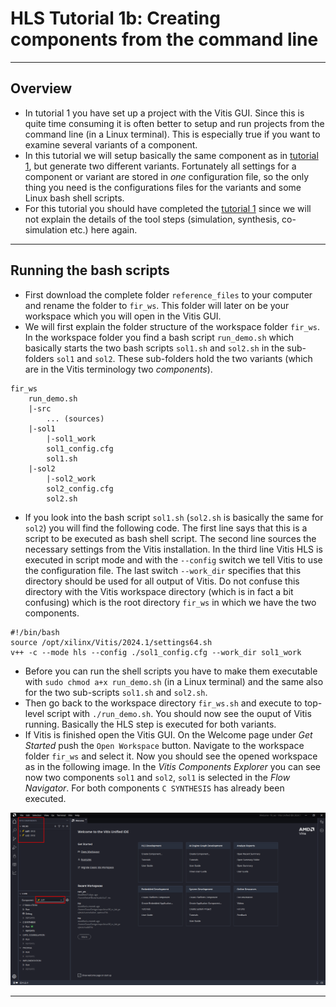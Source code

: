 # HLS Tutorial 1b: Creating components from the command line

---
## Overview
* In tutorial 1 you have set up a project with the Vitis GUI. Since this is quite time consuming it is often better to setup and run projects from the command line (in a Linux terminal). This is especially true if you want to examine several variants of a component. 
* In this tutorial we will setup basically the same component as in [tutorial 1](tutorial_01.md), but generate two different variants. Fortunately all settings for a component or variant are stored in _one_ configuration file, so the only thing you need is the configurations files for the variants and some Linux bash shell scripts.
* For this tutorial you should have completed the [tutorial 1](tutorial_01.md) since we will not explain the details of the tool steps (simulation, synthesis, co-simulation etc.) here again.

---
## Running the bash scripts
* First download the complete folder `reference_files` to your computer and rename the folder to `fir_ws`. This folder will later on be your workspace which you will open in the Vitis GUI.
* We will first explain the folder structure of the workspace folder `fir_ws`. In the workspace folder you find a bash script `run_demo.sh` which basically starts the two bash scripts `sol1.sh` and `sol2.sh` in the sub-folders `sol1` and `sol2`. These sub-folders hold the two variants (which are in the Vitis terminology two _components_).

```
fir_ws
    run_demo.sh
	|-src
        ... (sources)
	|-sol1
		|-sol1_work
		sol1_config.cfg
        sol1.sh
	|-sol2
		|-sol2_work
		sol2_config.cfg
        sol2.sh
```
* If you look into the bash script `sol1.sh` (`sol2.sh` is basically the same for `sol2`) you will find the following code. The first line says that this is a script to be executed as bash shell script. The second line sources the necessary settings from the Vitis installation. In the third line Vitis HLS is executed in script mode and with the `--config` switch we tell Vitis to use the configuration file. The last switch `--work_dir` specifies that this directory should be used for all output of Vitis. Do not confuse this directory with the Vitis workspace directory (which is in fact a bit confusing) which is the root directory `fir_ws` in which we have the two components. 
 
```
#!/bin/bash
source /opt/xilinx/Vitis/2024.1/settings64.sh
v++ -c --mode hls --config ./sol1_config.cfg --work_dir sol1_work
```

* Before you can run the shell scripts you have to make them executable with `sudo chmod a+x run_demo.sh` (in a Linux terminal) and the same also for the two sub-scripts `sol1.sh` and `sol2.sh`.
* Then go back to the workspace directory `fir_ws.sh` and execute to top-level script with `./run_demo.sh`. You should now see the ouput of Vitis running. Basically the HLS step is executed for both variants.
* If Vitis is finished open the Vitis GUI. On the Welcome page under _Get Started_ push the `Open Workspace` button. Navigate to the workspace folder `fir_ws` and select it. Now you should see the opened workspace as in the following image. In the _Vitis Components Explorer_ you can see now two components `sol1` and `sol2`, `sol1` is selected in the _Flow Navigator_. For both components `C SYNTHESIS` has already been executed. 

![Vitis GUI with opened workspace](images/hls_30.png)
 
---
## 
